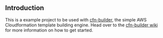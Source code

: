 ## Introduction
This is a example project to be used with [cfn-builder](https://github.com/KangarooBox/cfn-builder), the simple AWS Cloudformation template building engine.  Head over to the [cfn-builder wiki](https://github.com/KangarooBox/cfn-builder/wiki) for more information on how to get started.
